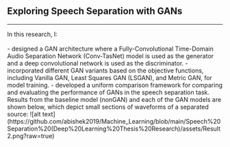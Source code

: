 <h2>Exploring Speech Separation with GANs</h2> <hr>In this research, I:<br><br>
- designed a GAN architecture where a Fully-Convolutional Time-Domain Audio Separation Network (Conv-TasNet) model is used as the generator and a deep convolutional network is used as the discriminator. 
- incorporated different GAN variants based on the objective functions, including Vanilla GAN, Least Squares GAN (LSGAN), and Metric GAN, for model training.
- developed a uniform comparison framework for comparing and evaluating the performance of GANs in the speech separation task. 
​
Results from the baseline model (nonGAN) and each of the GAN models are shown below, which depict small sections of waveforms of a separated source: 
![alt text](https://github.com/abishek2019/Machine_Learning/blob/main/Speech%20Separation%20(Deep%20Learning%20Thesis%20Research)/assets/Result2.png?raw=true)
<br>
